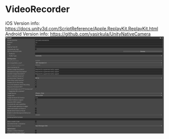 # VideoRecorder
iOS Version info: https://docs.unity3d.com/ScriptReference/Apple.ReplayKit.ReplayKit.html
Android Version info: https://github.com/yasirkula/UnityNativeCamera
![alt text](https://github.com/etozhefrank/VideoRecorder/raw/main/settings.png)

